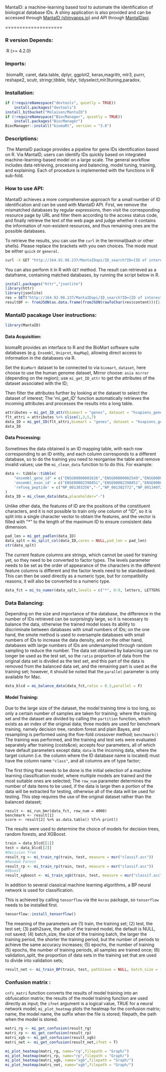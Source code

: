 MantaID: a machine-learning based tool to automate the identification of biological database IDs. A shiny application is also provided and can be accessed through [MantaID (shinyapps.io)](https://molaison.shinyapps.io/MantaID/) and API through [MantaIDapi](http://164.92.98.237/MantaIDapi/__docs__/).

====================

### R version Depends: 

​    R (>= 4.2.0)

### Imports:

​	biomaRt, caret, data.table, dplyr, ggplot2, keras,magrittr, mlr3, purrr, reshape2, scutr, stringr,tibble, tidyr, tidyselect,mlr3tuning,paradox.

### Installation:

```R
if (!requireNamespace("devtools", quietly = TRUE))
    install.packages("devtools")
install_bitbucket("Molaison/MantaID")
if (!requireNamespace("BiocManager", quietly = TRUE))
    install.packages("BiocManager")
BiocManager::install("biomaRt", version = "3.8")
```

### Descriptions:

​	The MantaID package provides a pipeline for gene IDs identification based on R. Via MantaID, users can identify IDs quickly based on integrated machine-learning-based model  on a large scale. The general workflow includes data retrieving, processing and balancing, model tuning, training, and explaining. Each of procedure is implemented with the functions in R sub-fold. 


### How to use API:

MantaID achieves a more comprehensive approach for a small number of ID identification and can be used with MantaID API. First, we remove the mismatched databases by regular expressions, then visit the corresponding resource page by URL and filter them according to the access status code, and finally retrieve the text of the web page and judge whether it contains the information of non-existent resources, and thus remaining ones are the possible databases. 

To retrieve the results, you can use the `curl` in the terminal(bash or other shells). Please replace the brackets with you own choices. The mode must be either `quick` or `general`.

```bash
curl -X GET "http://164.92.98.237/MantaIDapi/ID_search?ID={ID of interest}&quick={mode}" -H "accept: */*"
```

You can also perform it in R with `GET` method. The result can retrieved as a dataframe, containing matched databases, by running the script below in R.

```R
install.packages("httr","jsonlite")
library(httr)
library(jsonlite)
res = GET("http://164.92.98.237/MantaIDapi/ID_search?ID={ID of interest}&quick={mode}")
resultDF <- fromJSON(as.data.frame(fromJSON(rawToChar(res$content)))[1,1])
```

### MantaID pacakage User instructions:

```R
library(MantaID) 
```

#### Data Acquisition:

biomaRt provides an interface to R and the BioMart software suite databases (e.g. `Ensembl`, `Uniprot`, `HapMap`), allowing direct access to information in the databases via R.

Set the `BioMart` dataset to be connected to via `biomart`, `dataset`, here choose to use the human genome dataset, Mirror choose: `asia mirror` (depending on the region); use `mi_get_ID_attr` to get the attributes of the dataset associated with the ID;

Then filter the attributes further by looking at the dataset to select the dataset of interest;
The 'mi_get_ID' function automatically retrieves the incoming attributes and processes the results into a long table.

```r
attributes = mi_get_ID_attr(biomart = "genes", dataset = "hsapiens_gene_ensembl", mirror = "asia")
flt_attri = attributes %>% slice(1,3,5,7)
data_ID = mi_get_ID(flt_attri,biomart = "genes", dataset = "hsapiens_gene_ensembl", mirror = "asia")
data_ID
```

#### Data Processing:

Sometimes the data obtained is an ID mapping table, with each row corresponding to an ID
entity, and each column corresponds to a different database, so to do the training you need to reorganise the table and remove invalid values; use the `mi_clean_data` function to
to do this. For example:

```r
data <- tibble::tibble(
	"ensembl_gene_id" = c("ENSG00000001626","ENSG00000002549","ENSG00000002586","ENSG00000002745"),
	'ensembl_exon_id' = c("ENSE00002398851","ENSE00002398851","ENSE00002398851","ENSE00002398851"),
	'refseq_peptide' = c("NP_001303256","-","NP_001382772","NP_001340728")
)
data_ID = mi_clean_data(data,placeholder="-")
```

Unlike other data, the features of ID are the positions of the constituent characters, and it is not possible to train only one column of "ID", so it is split into a single character vector to obtain the features, and the vector is filled with "\*" to the length of the maximum ID to ensure consistent data dimension.

```r
pad_len = mi_get_padlen(data_ID)
data_splt = mi_split_col(data_ID,cores = NULL,pad_len = pad_len)
str(data_splt)
```

The current feature columns are strings, which cannot be used for training yet, so they need to be converted to factor types. The levels parameter needs to be set as the order of appearance of the characters in the different feature columns is different and the factor levels need to be standardised. This can then be used directly as a numeric type, but for compatibility reasons, it will also be converted to a numeric type.

```r
data_fct = mi_to_numer(data_splt,levels = c("*", 0:9, letters, LETTERS, "_", ".", "-", " ", "/", "\\", ":"))
```

### Data Balancing:

Depending on the size and importance of the database, the difference in the number of IDs retrieved can be surprisingly large, so it is necessary to balance the data, otherwise the trained model loses its ability to discriminate between databases with small numbers of IDs; on the one hand, the smote method is used to oversample databases with small numbers of IDs to increase the data density, and on the other hand, databases with large numbers of IDs are undersampled through random sampling to reduce the number. The data set obtained by balancing can no longer be used as the test set, so the `ratio` proportion of data from the original data set is divided as the test set, and this part of the data is removed from the balanced data set, and the remaining part is used as the training set; however, it should be noted that the `parallel` parameter is only available for Mac.

```r
data_blcd = mi_balance_data(data_fct,ratio = 0.3,parallel = F)
```

#### Model Training:

Due to the large size of the dataset, the model training time is too long, so only a certain number of samples are taken for training; where the training set and the dataset are divided by calling the `partition` function, which exists as an index of the original data; three models are used for benchmark training, namely decision tree, random forest and plain Bayes, and resampling is performed using the five-fold crossover method; `benchmark()` The training was performed, and the training and test sets were evaluated separately after training (costs&ce);
accepts four parameters, all of which have default parameters except data; `data` is the incoming data, where the target column (i.e. the column where the ID database name is located) must have the column name `"class"`, and all columns are of type factor;

The first thing that needs to be done is the initial selection of a machine learning classification model, where multiple models are trained and the most suitable ones are selected;
The `row_num` parameter determines the number of data items to be used, if the data is large then a portion of the data will be extracted for testing, otherwise all of the data will be used for testing. This step requires the use of the original dataset rather than the balanced dataset;

```{r echo=FALSE, message=FALSE, hide=TRUE}
result <- mi_run_bmr(data_fct, row_num = 4000)
benchmark <- result[1]
score <- result[2] %>% as.data.table() %T>% print()
```

The results were used to determine the choice of models for decision trees, random forests, and XGBoost.

```r
train = data_blcd[[1]]
test = data_blcd[[2]]
#Decision Tree
result_rg <- mi_train_rg(train, test, measure = msr("classif.acc"))
#Random Forest
result_rp <- mi_train_rp(train, test, measure = msr("classif.acc"))
#Xboost
result_xgboost <- mi_train_xgb(train, test, measure = msr("classif.acc"))
```

In addition to several classical machine learning algorithms, a BP neural network is used for classification.

This is achieved by calling `tensorflow` via the `keras` package, so `tensorflow` needs to be installed first.

```r
tensorflow::install_tensorflow()
```

The meaning of the parameters are (1) train, the training set; (2) test, the test set; (3) path2save, the path of the trained model, the default is NULL, not saved; (4) batch_size, the size of the training batch, the larger the training period, the shorter the training period, but the number of periods to achieve the same accuracy increases; (5) epochs, the number of training (5) epochs, the number of training periods, all samples are trained once; (6) validation_split, the proportion of data sets in the training set that are used to divide into validation sets;

```r
result_net <- mi_train_BP(train, test, path2save = NULL, batch_size = 128, epochs = 64, validation_split = 0.3)
```

### Confusion matrix :

`cnfs_matri` function converts the results of model training into an obfuscation matrix; the results of the model training function are used directly as input; the `ifnet` argument is a logical value, TRUE for a neural network model;
`mi_plot_heatmap` plots the heatmap for the confusion matrix; name, the model name, the suffix when the file is stored; filepath, the path when the model is stored.

```r
matri_rg <- mi_get_confusion(result_rg)
matri_rp <- mi_get_confusion(result_rp)
matri_xgb <- mi_get_confusion(result_xgb)
matri_net <- mi_get_confusion(result_net,ifnet = T)

mi_plot_heatmap(matri_rg, name="rg",filepath = "Graph/")
mi_plot_heatmap(matri_rp, name="rp",filepath = "Graph/")
mi_plot_heatmap(matri_xgb, name="xgb",filepath = "Graph/")
mi_plot_heatmap(matri_net, name="xgb",filepath = "Graph/")
```